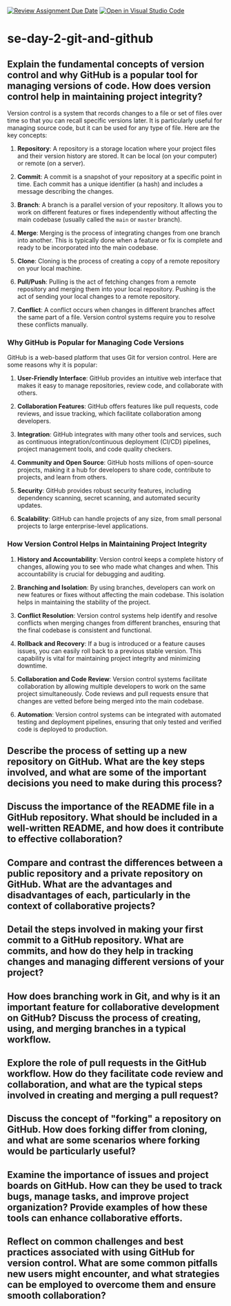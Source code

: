 [![Review Assignment Due Date](https://classroom.github.com/assets/deadline-readme-button-22041afd0340ce965d47ae6ef1cefeee28c7c493a6346c4f15d667ab976d596c.svg)](https://classroom.github.com/a/8wgCKhpZ)
[![Open in Visual Studio Code](https://classroom.github.com/assets/open-in-vscode-2e0aaae1b6195c2367325f4f02e2d04e9abb55f0b24a779b69b11b9e10269abc.svg)](https://classroom.github.com/online_ide?assignment_repo_id=18472984&assignment_repo_type=AssignmentRepo)
# se-day-2-git-and-github
## Explain the fundamental concepts of version control and why GitHub is a popular tool for managing versions of code. How does version control help in maintaining project integrity?

Version control is a system that records changes to a file or set of files over time so that you can recall specific versions later. It is particularly useful for managing source code, but it can be used for any type of file. Here are the key concepts:

1. **Repository**: A repository is a storage location where your project files and their version history are stored. It can be local (on your computer) or remote (on a server).

2. **Commit**: A commit is a snapshot of your repository at a specific point in time. Each commit has a unique identifier (a hash) and includes a message describing the changes.

3. **Branch**: A branch is a parallel version of your repository. It allows you to work on different features or fixes independently without affecting the main codebase (usually called the `main` or `master` branch).

4. **Merge**: Merging is the process of integrating changes from one branch into another. This is typically done when a feature or fix is complete and ready to be incorporated into the main codebase.

5. **Clone**: Cloning is the process of creating a copy of a remote repository on your local machine.

6. **Pull/Push**: Pulling is the act of fetching changes from a remote repository and merging them into your local repository. Pushing is the act of sending your local changes to a remote repository.

7. **Conflict**: A conflict occurs when changes in different branches affect the same part of a file. Version control systems require you to resolve these conflicts manually.

### Why GitHub is Popular for Managing Code Versions

GitHub is a web-based platform that uses Git for version control. Here are some reasons why it is popular:

1. **User-Friendly Interface**: GitHub provides an intuitive web interface that makes it easy to manage repositories, review code, and collaborate with others.

2. **Collaboration Features**: GitHub offers features like pull requests, code reviews, and issue tracking, which facilitate collaboration among developers.

3. **Integration**: GitHub integrates with many other tools and services, such as continuous integration/continuous deployment (CI/CD) pipelines, project management tools, and code quality checkers.

4. **Community and Open Source**: GitHub hosts millions of open-source projects, making it a hub for developers to share code, contribute to projects, and learn from others.

5. **Security**: GitHub provides robust security features, including dependency scanning, secret scanning, and automated security updates.

6. **Scalability**: GitHub can handle projects of any size, from small personal projects to large enterprise-level applications.

### How Version Control Helps in Maintaining Project Integrity

1. **History and Accountability**: Version control keeps a complete history of changes, allowing you to see who made what changes and when. This accountability is crucial for debugging and auditing.

2. **Branching and Isolation**: By using branches, developers can work on new features or fixes without affecting the main codebase. This isolation helps in maintaining the stability of the project.

3. **Conflict Resolution**: Version control systems help identify and resolve conflicts when merging changes from different branches, ensuring that the final codebase is consistent and functional.

4. **Rollback and Recovery**: If a bug is introduced or a feature causes issues, you can easily roll back to a previous stable version. This capability is vital for maintaining project integrity and minimizing downtime.

5. **Collaboration and Code Review**: Version control systems facilitate collaboration by allowing multiple developers to work on the same project simultaneously. Code reviews and pull requests ensure that changes are vetted before being merged into the main codebase.

6. **Automation**: Version control systems can be integrated with automated testing and deployment pipelines, ensuring that only tested and verified code is deployed to production.

## Describe the process of setting up a new repository on GitHub. What are the key steps involved, and what are some of the important decisions you need to make during this process?

## Discuss the importance of the README file in a GitHub repository. What should be included in a well-written README, and how does it contribute to effective collaboration?

## Compare and contrast the differences between a public repository and a private repository on GitHub. What are the advantages and disadvantages of each, particularly in the context of collaborative projects?

## Detail the steps involved in making your first commit to a GitHub repository. What are commits, and how do they help in tracking changes and managing different versions of your project?

## How does branching work in Git, and why is it an important feature for collaborative development on GitHub? Discuss the process of creating, using, and merging branches in a typical workflow.

## Explore the role of pull requests in the GitHub workflow. How do they facilitate code review and collaboration, and what are the typical steps involved in creating and merging a pull request?

## Discuss the concept of "forking" a repository on GitHub. How does forking differ from cloning, and what are some scenarios where forking would be particularly useful?

## Examine the importance of issues and project boards on GitHub. How can they be used to track bugs, manage tasks, and improve project organization? Provide examples of how these tools can enhance collaborative efforts.

## Reflect on common challenges and best practices associated with using GitHub for version control. What are some common pitfalls new users might encounter, and what strategies can be employed to overcome them and ensure smooth collaboration?
